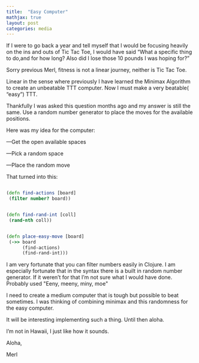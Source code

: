 ```yaml
---
title:  "Easy Computer"
mathjax: true
layout: post
categories: media
---
```



If I were to go back a year and tell myself that I would be focusing heavily on the ins and outs of Tic Tac Toe, I would have said “What a specific thing to do,and for how long? Also did I lose those 10 pounds I was hoping for?”

Sorry previous Merl, fitness is not a linear journey, neither is Tic Tac Toe.

Linear in the sense where previously I have learned the Minimax Algorithm to create an unbeatable TTT computer. Now I must make a very beatable( “easy”)  TTT.

Thankfully I was asked this question months ago and my answer is still the same. Use a random number generator to place the moves for the available positions.

Here was my idea for the computer:

—Get the open available spaces

—Pick a random space

—Place the random move

That turned into this:

```clojure

(defn find-actions [board]
 (filter number? board))


(defn find-rand-int [coll]
 (rand-nth coll))


(defn place-easy-move [board]
 (->> board
      (find-actions)
      (find-rand-int)))
```

I am very fortunate that you can filter numbers easily in Clojure. I am especially fortunate that in the syntax there is a built in random number generator. If it weren’t for that I’m not sure what I would have done. Probably used "Eeny, meeny, miny, moe"

I need to create a medium computer that is tough but possible to beat sometimes. I was thinking of combining minimax and this randomness for the easy computer.

It will be interesting implementing such a thing. Until then aloha.

I’m not in Hawaii, I just like how it sounds.

Aloha,

Merl
